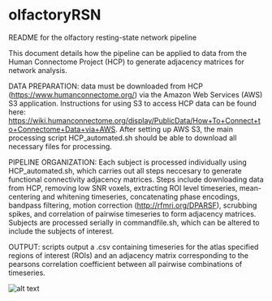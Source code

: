 # olfactoryRSN

README for the olfactory resting-state network pipeline

This document details how the pipeline can be applied to data from the Human Connectome Project (HCP) to generate adjacency matrices for network analysis.

DATA PREPARATION:
data must be downloaded from HCP (https://www.humanconnectome.org/) via the Amazon Web Services (AWS) S3 application. Instructions for using S3 to access HCP data can be found here: https://wiki.humanconnectome.org/display/PublicData/How+To+Connect+to+Connectome+Data+via+AWS. After setting up AWS S3, the main processing script HCP_automated.sh should be able to download all necessary files for processing.

PIPELINE ORGANIZATION:
Each subject is processed individually using HCP_automated.sh, which carries out all steps neccesary to generate functional connectivity adjacency matrices. Steps include downloading data from HCP, removing low SNR voxels, extracting ROI level timeseries, mean-centering and whitening timeseries, concatenating phase encodings, bandpass filtering, motion correction (http://rfmri.org/DPARSF), scrubbing spikes, and correlation of pairwise timeseries to form adjacency matrices. Subjects are processed serially in commandfile.sh, which can be altered to include the subjects of interest.

OUTPUT:
scripts output a .csv containing timeseries for the atlas specified regions of interest (ROIs) and an adjacency matrix corresponding to the pearsons correlation coefficient between all pairwise combinations of timeseries.

![alt text](https://github.com/tcama/olfactoryRSN/blob/master/Extended_data_table.JPG)

